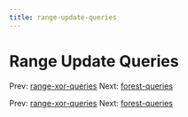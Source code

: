 ```yaml
---
title: range-update-queries
---
```




# Range Update Queries

Prev: [range-xor-queries](range-xor-queries.md)
Next: [forest-queries](forest-queries.md)

Prev: [range-xor-queries](range-xor-queries.md)
Next: [forest-queries](forest-queries.md)
